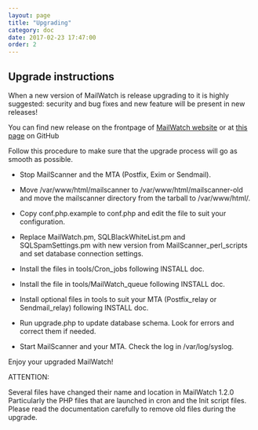 ```yaml
---
layout: page
title: "Upgrading"
category: doc
date: 2017-02-23 17:47:00
order: 2
---
```


## Upgrade instructions

When a new version of MailWatch is release upgrading to it is highly suggested: security and bug fixes and new feature will be present in new releases!

You can find new release on the frontpage of [MailWatch website](http://mailwatch.org) or at [this page](https://github.com/mailwatch/1.2.0/releases) on GitHub 

Follow this procedure to make sure that the upgrade process will go as smooth as possible.

- Stop MailScanner and the MTA (Postfix, Exim or Sendmail).

- Move /var/www/html/mailscanner to /var/www/html/mailscanner-old and move the
  mailscanner directory from the tarball to /var/www/html/.

- Copy conf.php.example to conf.php and edit the file to suit your configuration.

- Replace MailWatch.pm, SQLBlackWhiteList.pm and SQLSpamSettings.pm with new version 
  from MailScanner_perl_scripts and set database connection settings.

- Install the files in tools/Cron_jobs following INSTALL doc.

- Install the file in tools/MailWatch_queue following INSTALL doc.

- Install optional files in tools to suit your MTA (Postfix_relay or Sendmail_relay) 
  following INSTALL doc.

- Run upgrade.php to update database schema. Look for errors and correct them if needed.

- Start MailScanner and your MTA. Check the log in /var/log/syslog.

Enjoy your upgraded MailWatch!

ATTENTION:

Several files have changed their name and location in MailWatch 1.2.0
Particularly the PHP files that are launched in cron and the Init script files.
Please read the documentation carefully to remove old files during the upgrade.